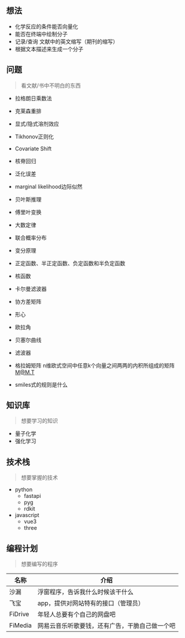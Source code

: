## 想法
- 化学反应的条件能否向量化
- 能否在终端中绘制分子
- 记录/查询 文献中的英文缩写（期刊的缩写）
- 根据文本描述来生成一个分子

## 问题
> 看文献/书中不明白的东西

- 拉格朗日乘数法
- 克莱森重排
- 显式/隐式溶剂效应

- Tikhonov正则化
- Covariate Shift
- 核脊回归
- 泛化误差
- marginal likelihood边际似然
- 贝叶斯推理
- 傅里叶变换
- 大数定律
- 联合概率分布
- 变分原理
- 正定函数、半正定函数、负定函数和半负定函数
- 核函数
- 卡尔曼滤波器
- 协方差矩阵
- 形心


- 欧拉角
- 贝塞尔曲线
- 滤波器
- 格拉姆矩阵 n维欧式空间中任意k个向量之间两两的内积所组成的矩阵 M@M.T
- smiles式的规则是什么

## 知识库
> 想要学习的知识
- 量子化学
- 强化学习

## 技术栈
> 想要掌握的技术
- python
    - fastapi
    - pyg
    - rdkit
- javascript
    - vue3
    - three


## 编程计划
> 想要编写的程序

|名称|介绍|
|---|---|
|沙漏|浮窗程序，告诉我什么时候该干什么|
|飞宝|app，提供对网站特有的接口（管理员）|
|FiDrive|年轻人总要有个自己的网盘吧|
|FiMedia|网易云音乐听歌要钱，还有广告，干脆自己做一个吧|